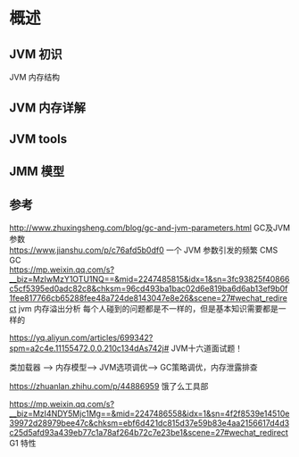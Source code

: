 # 概述

## JVM 初识

JVM 内存结构

## JVM 内存详解

## JVM tools

## JMM 模型

## 参考

http://www.zhuxingsheng.com/blog/gc-and-jvm-parameters.html  GC及JVM参数  
https://www.jianshu.com/p/c76afd5b0df0  一个 JVM 参数引发的频繁 CMS GC  
https://mp.weixin.qq.com/s?__biz=MzIwMzY1OTU1NQ==&mid=2247485815&idx=1&sn=3fc93825f40866c5cf5395ed0adc82c8&chksm=96cd493ba1bac02d6e819ba6d6ab13ef9b0f1fee817766cb65288fee48a724de8143047e8e26&scene=27#wechat_redirect jvm 内存溢出分析
每个人碰到的问题都是不一样的，但是基本知识需要都是一样的  

https://yq.aliyun.com/articles/699342?spm=a2c4e.11155472.0.0.210c134dAs742j#  JVM十六道面试题！

类加载器 —> 内存模型—> JVM选项调优—> GC策略调优，内存泄露排查  

https://zhuanlan.zhihu.com/p/44886959 饿了么工具部  

https://mp.weixin.qq.com/s?__biz=MzI4NDY5Mjc1Mg==&mid=2247486558&idx=1&sn=4f2f8539e14510e39972d28979bee47c&chksm=ebf6d421dc815d37e59b83e4aa2156617d4d3c25d5afd93a439eb77c1a78af264b72c7e23be1&scene=27#wechat_redirect G1 特性

